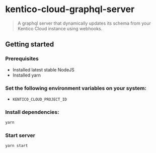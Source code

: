 # kentico-cloud-graphql-server

> A graphql server that dynamically updates its schema from your Kentico Cloud instance using webhooks.

## Getting started

### Prerequisites

* Installed latest stable NodeJS
* Installed yarn

### Set the following environment variables on your system:
  
* `KENTICO_CLOUD_PROJECT_ID`

### Install dependencies:

```bash
yarn
```

### Start server

```bash
yarn start
```
